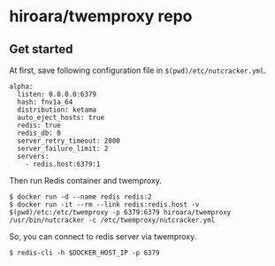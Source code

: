 # hiroara/twemproxy repo

## Get started

At first, save following configuration file in `$(pwd)/etc/nutcracker.yml`.

```
alpha:
  listen: 0.0.0.0:6379
  hash: fnv1a_64
  distribution: ketama
  auto_eject_hosts: true
  redis: true
  redis_db: 0
  server_retry_timeout: 2000
  server_failure_limit: 2
  servers:
    - redis.host:6379:1
```

Then run Redis container and twemproxy.

    $ docker run -d --name redis redis:2
    $ docker run -it --rm --link redis:redis.host -v $(pwd)/etc:/etc/twemproxy -p 6379:6379 hiroara/twemproxy /usr/bin/nutcracker -c /etc/twemproxy/nutcracker.yml

So, you can connect to redis server via twemproxy.

    $ redis-cli -h $DOCKER_HOST_IP -p 6379

